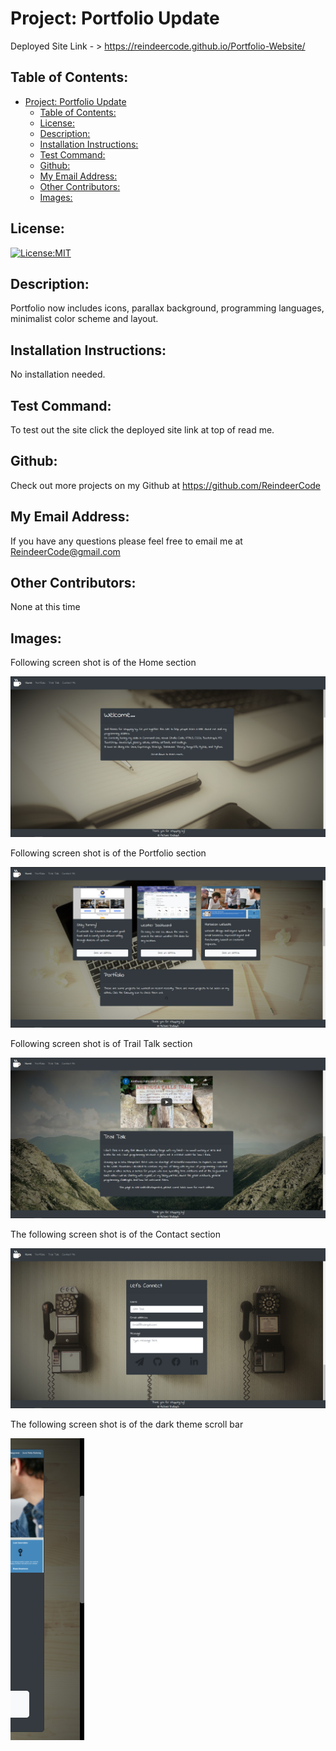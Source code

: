 # Project: Portfolio Update

  Deployed Site Link - > https://reindeercode.github.io/Portfolio-Website/


## Table of Contents: 
- [Project: Portfolio Update](#project-portfolio-update)
  - [Table of Contents:](#table-of-contents)
  - [License:](#license)
  - [Description:](#description)
  - [Installation Instructions:](#installation-instructions)
  - [Test Command:](#test-command)
  - [Github:](#github)
  - [My Email Address:](#my-email-address)
  - [Other Contributors:](#other-contributors)
  - [Images:](#images)

## License:
[![License:MIT](https://img.shields.io/badge/License-MIT-yellow.svg)](https://opensource.org/licenses/MIT)

## Description:
Portfolio now includes icons, parallax background, programming languages, minimalist color scheme and layout.


## Installation Instructions: 
No installation needed.


## Test Command: 
To test out the site click the deployed site link at top of read me.

## Github: 
Check out more projects on my Github at https://github.com/ReindeerCode

## My Email Address:
If you have any questions please feel free to email me at ReindeerCode@gmail.com

## Other Contributors:
None at this time

## Images:
Following screen shot is of the Home section

![Project Screenshot](./assets/home.png)

Following screen shot is of the Portfolio section

![Project Screenshot](./assets/port.png)

Following screen shot is of Trail Talk section

![Project Screenshot](./assets/trail.png)

The following screen shot is of the Contact section

![Project Screenshot](./assets/contactScreenShot.png)

The following screen shot is of the dark theme scroll bar

![Project Screenshot](./assets/darkThemeScroll.png)


